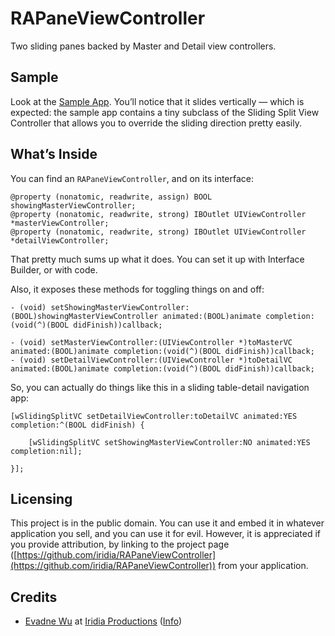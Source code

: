 # RAPaneViewController

Two sliding panes backed by Master and Detail view controllers.

## Sample

Look at the [Sample App](https://github.com/iridia/RAPaneViewController-Sample).  You’ll notice that it slides vertically — which is expected: the sample app contains a tiny subclass of the Sliding Split View Controller that allows you to override the sliding direction pretty easily.

## What’s Inside

You can find an `RAPaneViewController`, and on its interface:

	@property (nonatomic, readwrite, assign) BOOL showingMasterViewController;
	@property (nonatomic, readwrite, strong) IBOutlet UIViewController *masterViewController;
	@property (nonatomic, readwrite, strong) IBOutlet UIViewController *detailViewController;

That pretty much sums up what it does.  You can set it up with Interface Builder, or with code.

Also, it exposes these methods for toggling things on and off:

	- (void) setShowingMasterViewController:(BOOL)showingMasterViewController animated:(BOOL)animate completion:(void(^)(BOOL didFinish))callback;

	- (void) setMasterViewController:(UIViewController *)toMasterVC animated:(BOOL)animate completion:(void(^)(BOOL didFinish))callback;
	- (void) setDetailViewController:(UIViewController *)toDetailVC animated:(BOOL)animate completion:(void(^)(BOOL didFinish))callback;

So, you can actually do things like this in a sliding table-detail navigation app:

	[wSlidingSplitVC setDetailViewController:toDetailVC animated:YES completion:^(BOOL didFinish) {
		
		[wSlidingSplitVC setShowingMasterViewController:NO animated:YES completion:nil];
			
	}];

## Licensing

This project is in the public domain.  You can use it and embed it in whatever application you sell, and you can use it for evil.  However, it is appreciated if you provide attribution, by linking to the project page ([https://github.com/iridia/RAPaneViewController](https://github.com/iridia/RAPaneViewController)) from your application.

## Credits

*	[Evadne Wu](http://twitter.com/evadne) at [Iridia Productions](http://iridia.tw) ([Info](http://radi.ws))
